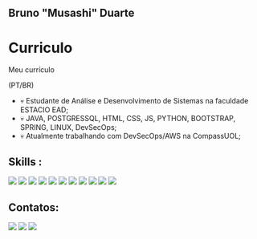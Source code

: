 ## Bruno "Musashi" Duarte


# Curriculo
Meu currículo

(PT/BR)


- 💀 Estudante de Análise e Desenvolvimento de Sistemas na faculdade ESTACIO EAD;
- 💀 JAVA, POSTGRESSQL, HTML, CSS, JS, PYTHON, BOOTSTRAP, SPRING, LINUX, DevSecOps;
- 💀 Atualmente trabalhando com DevSecOps/AWS na CompassUOL;



## Skills :
<div>
<a href="" target="_blank"><img src="https://img.shields.io/badge/apache%20netbeans-1B6AC6?style=for-the-badge&logo=apache%20netbeans%20IDE&logoColor=white" target="_blank"></a>
<a href="" target="_blank"><img src="https://img.shields.io/badge/PostgreSQL-316192?style=for-the-badge&logo=postgresql&logoColor=white" target="_blank"></a>
<a href="" target="_blank"><img src="https://img.shields.io/badge/HTML5-E34F26?style=for-the-badge&logo=html5&logoColor=white" target="_blank"></a>
<a href="" target="_blank"><img src="https://img.shields.io/badge/CSS-239120?&style=for-the-badge&logo=css3&logoColor=white" target="_blank"></a>
<a href="" target="_blank"><img src="https://img.shields.io/badge/JavaScript-F7DF1E?style=for-the-badge&logo=javascript&logoColor=black"></a>
<a href="" target="_blank"><img src="https://img.shields.io/badge/java-%23ED8B00.svg?style=for-the-badge&logo=openjdk&logoColor=white"></a>
<a href="" target="_blank"><img src="https://img.shields.io/badge/Vscode-007ACC?style=for-the-badge&logo=visual-studio-code&logoColor=white"></a>
<a href="" target="_blank"><img src="https://img.shields.io/badge/Postman-FF6C37.svg?style=for-the-badge&logo=Postman&logoColor=white"></a>
<a href="" target="_blank"><img src="https://img.shields.io/badge/Bootstrap-563D7C?style=for-the-badge&logo=bootstrap&logoColor=white"></a>
<a href="" target="_blank"><img src="https://img.shields.io/badge/Spring-6DB33F?style=for-the-badge&logo=spring&logoColor=white" target="_blank"></a>
<a href="" target="_blank"><img src="https://img.shields.io/badge/python-3670A0?style=for-the-badge&logo=python&logoColor=ffdd54"></a>


## Contatos:

<div>
<a href="https://instagram.com/bruno_musashi" target="_blank"><img src="https://img.shields.io/badge/-Instagram-%23E4405F?style=for-the-badge&logo=instagram&logoColor=white" target="_blank"></a>
<a href = "mailto:brunopp2@gmail.com"><img src="https://img.shields.io/badge/Gmail-D14836?style=for-the-badge&logo=gmail&logoColor=white" target="_blank"></a>
<a href="https://www.linkedin.com/in/bruno-duarte-762b127b/" target="_blank"><img src="https://img.shields.io/badge/-LinkedIn-%230077B5?style=for-the-badge&logo=linkedin&logoColor=white" target="_blank"></a>   
</div>
